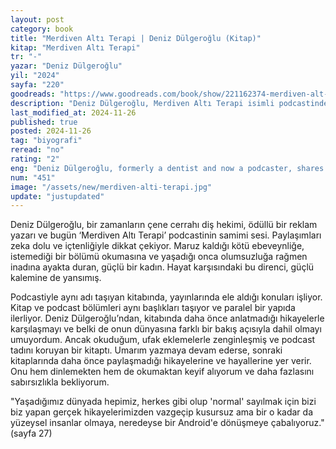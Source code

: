 ```yaml
---
layout: post
category: book
title: "Merdiven Altı Terapi | Deniz Dülgeroğlu (Kitap)"
kitap: "Merdiven Altı Terapi"
tr: "-"
yazar: "Deniz Dülgeroğlu"
yil: "2024"
sayfa: "220"
goodreads: "https://www.goodreads.com/book/show/221162374-merdiven-alt-terapi"
description: "Deniz Dülgeroğlu, Merdiven Altı Terapi isimli podcastinde anlattığı hikayelerini aynı adı taşıyan kitabında da samimi bir dille paylaşıyor."
last_modified_at: 2024-11-26
published: true
posted: 2024-11-26
tag: "biyografi"
reread: "no"
rating: "2"
eng: "Deniz Dülgeroğlu, formerly a dentist and now a podcaster, shares her story in her latest book, Merdiven Altı Terapi."
num: "451"
image: "/assets/new/merdiven-alti-terapi.jpg"
update: "justupdated"
---
```


Deniz Dülgeroğlu, bir zamanların çene cerrahı diş hekimi, ödüllü bir reklam yazarı ve bugün ‘Merdiven Altı Terapi’ podcastinin samimi sesi. Paylaşımları zeka dolu ve içtenliğiyle dikkat çekiyor. Maruz kaldığı kötü ebeveynliğe, istemediği bir bölümü okumasına ve yaşadığı onca olumsuzluğa rağmen inadına ayakta duran, güçlü bir kadın. Hayat karşısındaki bu direnci, güçlü kalemine de yansımış.

Podcastiyle aynı adı taşıyan kitabında, yayınlarında ele aldığı konuları işliyor. Kitap ve podcast bölümleri aynı başlıkları taşıyor ve paralel bir yapıda ilerliyor. Deniz Dülgeroğlu’ndan, kitabında daha önce anlatmadığı hikayelerle karşılaşmayı ve belki de onun dünyasına farklı bir bakış açısıyla dahil olmayı umuyordum. Ancak okuduğum, ufak eklemelerle zenginleşmiş ve podcast tadını koruyan bir kitaptı. Umarım yazmaya devam ederse, sonraki kitaplarında daha önce paylaşmadığı hikayelerine ve hayallerine yer verir. Onu hem dinlemekten hem de okumaktan keyif alıyorum ve daha fazlasını sabırsızlıkla bekliyorum.

"Yaşadığımız dünyada hepimiz, herkes gibi olup 'normal' sayılmak için bizi biz yapan gerçek hikayelerimizden vazgeçip kusursuz ama bir o kadar da yüzeysel insanlar olmaya, neredeyse bir Android'e dönüşmeye çabalıyoruz." (sayfa 27)
